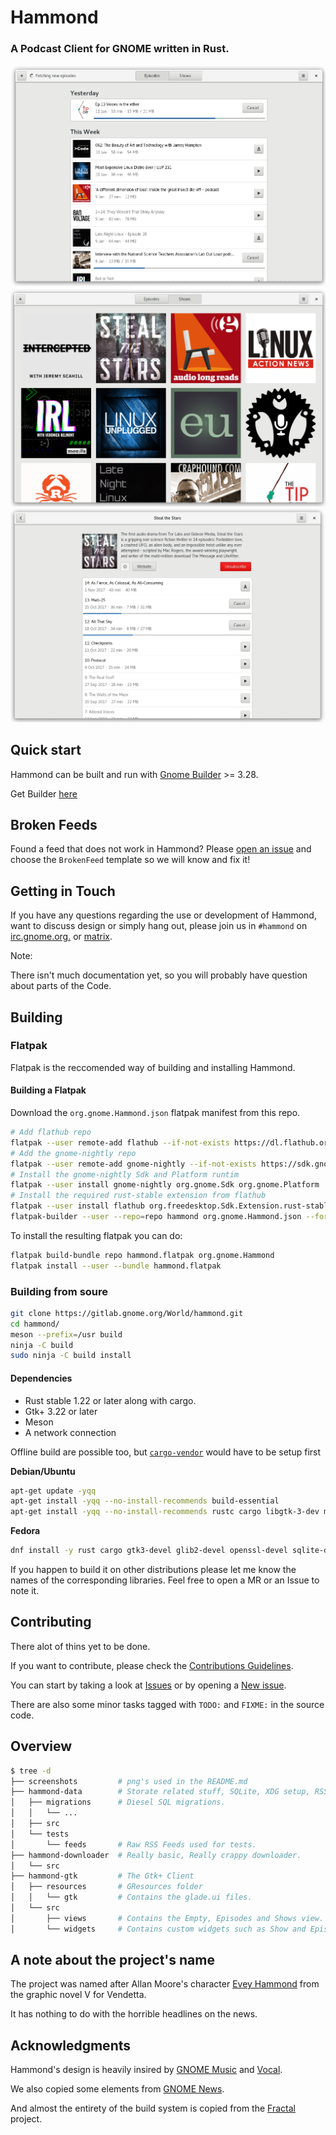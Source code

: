 # Hammond

### A Podcast Client for GNOME written in Rust.

![episdes_view](./screenshots/episodes_view.png)
![shows_view](./screenshots/shows_view.png)
![show_widget](./screenshots/show_widget.png)

## Quick start

Hammond can be built and run with [Gnome Builder](https://wiki.gnome.org/Apps/Builder) >= 3.28.

Get Builder [here](https://wiki.gnome.org/Apps/Builder/Downloads)

## Broken Feeds

Found a feed that does not work in Hammond?
Please [open an issue](https://gitlab.gnome.org/World/hammond/issues/new) and choose the `BrokenFeed` template so we will know and fix it!

## Getting in Touch

If you have any questions regarding the use or development of Hammond,
want to discuss design or simply hang out, please join us in `#hammond` on
[irc.gnome.org.][irc] or [matrix][matrix].

Note:

There isn't much documentation yet, so you will probably have question about parts of the Code.

## Building

### Flatpak

Flatpak is the reccomended way of building and installing Hammond.

#### Building a Flatpak

Download the `org.gnome.Hammond.json` flatpak manifest from this repo.

```bash
# Add flathub repo
flatpak --user remote-add flathub --if-not-exists https://dl.flathub.org/repo/flathub.flatpakrepo
# Add the gnome-nightly repo
flatpak --user remote-add gnome-nightly --if-not-exists https://sdk.gnome.org/gnome-nightly.flatpakrepo
# Install the gnome-nightly Sdk and Platform runtim
flatpak --user install gnome-nightly org.gnome.Sdk org.gnome.Platform
# Install the required rust-stable extension from flathub
flatpak --user install flathub org.freedesktop.Sdk.Extension.rust-stable
flatpak-builder --user --repo=repo hammond org.gnome.Hammond.json --force-clean
```

To install the resulting flatpak you can do:

```bash
flatpak build-bundle repo hammond.flatpak org.gnome.Hammond
flatpak install --user --bundle hammond.flatpak
```

### Building from soure

```sh
git clone https://gitlab.gnome.org/World/hammond.git
cd hammond/
meson --prefix=/usr build
ninja -C build
sudo ninja -C build install
```

#### Dependencies

* Rust stable 1.22 or later along with cargo.
* Gtk+ 3.22 or later
* Meson
* A network connection

Offline build are possible too, but [`cargo-vendor`][vendor] would have to be setup first

**Debian/Ubuntu**

```sh
apt-get update -yqq
apt-get install -yqq --no-install-recommends build-essential
apt-get install -yqq --no-install-recommends rustc cargo libgtk-3-dev meson
```

**Fedora**

```sh
dnf install -y rust cargo gtk3-devel glib2-devel openssl-devel sqlite-devel meson
```

If you happen to build it on other distributions please let me know the names 
of the corresponding libraries. Feel free to open a MR or an Issue to note it.

## Contributing

There alot of thins yet to be done.

If you want to contribute, please check the [Contributions Guidelines][contribution-guidelines].

You can start by taking a look at [Issues](https://gitlab.gnome.org/World/hammond/issues) or by opening a [New issue](https://gitlab.gnome.org/World/hammond/issues/new?issue%5Bassignee_id%5D=&issue%5Bmilestone_id%5D=).

There are also some minor tasks tagged with `TODO:` and `FIXME:` in the source code.

[contribution-guidelines]: https://gitlab.gnome.org/World/hammond/blob/master/CONTRIBUTING.md


## Overview

```sh
$ tree -d
├── screenshots         # png's used in the README.md
├── hammond-data        # Storate related stuff, SQLite, XDG setup, RSS Parser.
│   ├── migrations      # Diesel SQL migrations.
│   │   └── ...
│   ├── src
│   └── tests
│       └── feeds       # Raw RSS Feeds used for tests.
├── hammond-downloader  # Really basic, Really crappy downloader.
│   └── src
├── hammond-gtk         # The Gtk+ Client
│   ├── resources       # GResources folder
│   │   └── gtk         # Contains the glade.ui files.
│   └── src
│       ├── views       # Contains the Empty, Episodes and Shows view.
│       └── widgets     # Contains custom widgets such as Show and Episode.
```

## A note about the project's name

The project was named after Allan Moore's character [Evey Hammond](https://en.wikipedia.org/wiki/Evey_Hammond) from the graphic novel V for Vendetta.

It has nothing to do with the horrible headlines on the news.

## Acknowledgments

Hammond's design is heavily insired by [GNOME Music](https://wiki.gnome.org/Design/Apps/Music) and [Vocal](http://vocalproject.net/).

We also copied some elements from [GNOME News](https://wiki.gnome.org/Design/Apps/Potential/News).

And almost the entirety of the build system is copied from the [Fractal](https://gitlab.gnome.org/danigm/fractal) project.

[vendor]: https://github.com/alexcrichton/cargo-vendor
[irc]: irc://irc.gnome.org/#hammond
[matrix]: https://matrix.to/#/#hammond:matrix.org